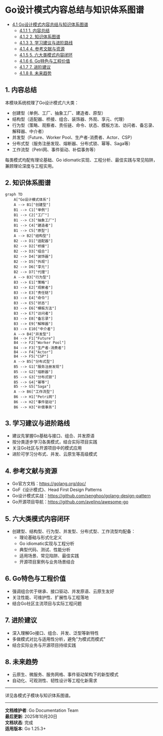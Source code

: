﻿# Go设计模式内容总结与知识体系图谱

<!-- TOC START -->
- [4.1 Go设计模式内容总结与知识体系图谱](#41-go设计模式内容总结与知识体系图谱)
  - [4.1.1 1. 内容总结](#411-1-内容总结)
  - [4.1.2 2. 知识体系图谱](#412-2-知识体系图谱)
  - [4.1.3 3. 学习建议与进阶路线](#413-3-学习建议与进阶路线)
  - [4.1.4 4. 参考文献与资源](#414-4-参考文献与资源)
  - [4.1.5 5. 六大类模式内容闭环](#415-5-六大类模式内容闭环)
  - [4.1.6 6. Go特色与工程价值](#416-6-go特色与工程价值)
  - [4.1.7 7. 进阶建议](#417-7-进阶建议)
  - [4.1.8 8. 未来趋势](#418-8-未来趋势)
<!-- TOC END -->

## 1. 内容总结

本模块系统梳理了Go设计模式六大类：

- 创建型（单例、工厂、抽象工厂、建造者、原型）
- 结构型（适配器、桥接、组合、装饰器、外观、享元、代理）
- 行为型（策略、观察者、责任链、命令、状态、模板方法、访问者、备忘录、解释器、中介者）
- 并发型（Future、Worker Pool、生产者-消费者、Actor、CSP）
- 分布式型（服务注册发现、熔断器、分布式锁、幂等、Saga等）
- 工作流型（Petri网、事件驱动、补偿事务等）

每类模式均配有理论基础、Go idiomatic实现、工程分析、最佳实践与常见陷阱，兼顾理论深度与工程实用。

## 2. 知识体系图谱

```mermaid
graph TD
    A["Go设计模式体系"]
    A --> B1["创建型"]
    B1 --> C1["单例"]
    B1 --> C2["工厂"]
    B1 --> C3["抽象工厂"]
    B1 --> C4["建造者"]
    B1 --> C5["原型"]
    A --> B2["结构型"]
    B2 --> D1["适配器"]
    B2 --> D2["桥接"]
    B2 --> D3["组合"]
    B2 --> D4["装饰器"]
    B2 --> D5["外观"]
    B2 --> D6["享元"]
    B2 --> D7["代理"]
    A --> B3["行为型"]
    B3 --> E1["策略"]
    B3 --> E2["观察者"]
    B3 --> E3["责任链"]
    B3 --> E4["命令"]
    B3 --> E5["状态"]
    B3 --> E6["模板方法"]
    B3 --> E7["访问者"]
    B3 --> E8["备忘录"]
    B3 --> E9["解释器"]
    B3 --> E10["中介者"]
    A --> B4["并发型"]
    B4 --> F1["Future"]
    B4 --> F2["Worker Pool"]
    B4 --> F3["生产者-消费者"]
    B4 --> F4["Actor"]
    B4 --> F5["CSP"]
    A --> B5["分布式型"]
    B5 --> G1["服务注册发现"]
    B5 --> G2["熔断器"]
    B5 --> G3["分布式锁"]
    B5 --> G4["幂等"]
    B5 --> G5["Saga"]
    A --> B6["工作流型"]
    B6 --> H1["Petri网"]
    B6 --> H2["事件驱动"]
    B6 --> H3["补偿事务"]

```

## 3. 学习建议与进阶路线

- 建议先掌握Go基础与接口、组合、并发原语
- 按分类逐步学习各类模式，结合实际项目实践
- 关注Go社区与开源项目中的模式应用
- 进阶可学习分布式、并发、云原生等高级模式

## 4. 参考文献与资源

- Go官方文档：<https://golang.org/doc/>
- GoF《设计模式》、Head First Design Patterns
- Go设计模式实战：<https://github.com/senghoo/golang-design-pattern>
- Go开源项目导航：<https://github.com/avelino/awesome-go>

## 5. 六大类模式内容闭环

- 创建型、结构型、行为型、并发型、分布式型、工作流型均配备：
  - 理论基础与形式化定义
  - Go idiomatic实现与工程分析
  - 典型代码、测试、性能分析
  - 适用场景、常见陷阱、最佳实践
  - 开源项目案例与业务场景结合

## 6. Go特色与工程价值

- 强调组合优于继承、接口驱动、并发原语、云原生友好
- 关注性能、可维护性、扩展性与工程落地
- 结合Go社区主流项目与实际工程问题

## 7. 进阶建议

- 深入理解Go接口、组合、并发、泛型等新特性
- 多做模式对比与适用性分析，避免"为模式而模式"
- 结合实际业务与开源项目持续实践

## 8. 未来趋势

- 云原生、微服务、服务网格、事件驱动架构下的新型模式
- 自动化、可观测性、韧性设计等工程化新需求

---

详见各模式子模块与知识体系图谱。

---

**文档维护者**: Go Documentation Team  
**最后更新**: 2025年10月20日  
**文档状态**: 完成  
**适用版本**: Go 1.25.3+
